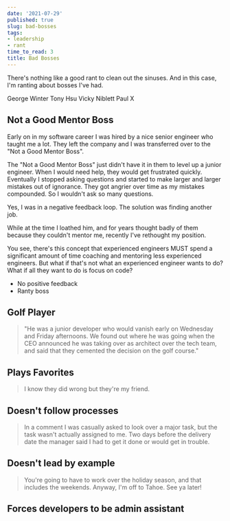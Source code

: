 ```yaml
---
date: '2021-07-29'
published: true
slug: bad-bosses
tags:
- leadership
- rant
time_to_read: 3
title: Bad Bosses
---
```


There's nothing like a good rant to clean out the sinuses. And in this case, I'm ranting about bosses I've had. 

George Winter
Tony Hsu
Vicky Niblett
Paul X

## Not a Good Mentor Boss

Early on in my software career I was hired by a nice senior engineer who taught me a lot. They left the company and I was transferred over to the "Not a Good Mentor Boss". 

The "Not a Good Mentor Boss" just didn't have it in them to level up a junior engineer. When I would need help, they would get frustrated quickly. Eventually I stopped asking questions and started to make larger and larger mistakes out of ignorance. They got angrier over time as my mistakes compounded. So I wouldn't ask so many questions.

Yes, I was in a negative feedback loop. The solution was finding another job. 

While at the time I loathed him, and for years thought badly of them because they couldn't mentor me, recently I've rethought my position.

You see, there's this concept that experienced engineers MUST spend a significant amount of time coaching and mentoring less experienced engineers. But what if that's not what an experienced engineer wants to do? What if all they want to do is focus on code?




- No positive feedback
- Ranty boss

## Golf Player

> "He was a junior developer who would vanish early on Wednesday and Friday afternoons. We found out where he was going when the CEO announced he was taking over as architect over the tech team, and said that they cemented the decision on the golf course."



## Plays Favorites

> I know they did wrong but they're my friend.

## Doesn't follow processes

> In a comment I was casually asked to look over a major task, but the task wasn't actually assigned to me. Two days before the delivery date the manager said I had to get it done or would get in trouble. 

## Doesn't lead by example

> You're going to have to work over the holiday season, and that includes the weekends. Anyway, I'm off to Tahoe. See ya later!

## Forces developers to be admin assistant